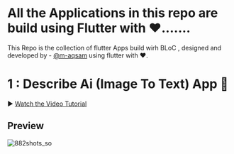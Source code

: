 # All the Applications in this repo are build using Flutter with ❤️.......

This Repo is the collection of flutter Apps build wirh BLoC , designed and developed by - [@m-aqsam](https://github.com/m-aqsam) using flutter with ❤️.

# 1 : Describe Ai (Image To Text) App 📱

▶ [Watch the Video Tutorial](https://www.linkedin.com/posts/m-aqsam_flutterdeveloper-flutter-describe-activity-7295804160287936513-chG1?utm_source=social_share_send&utm_medium=member_desktop_web&rcm=ACoAAEGqjeIBxEmWuLS_sMniCgMgjBM5Uww5Llc)

## **Preview**

![882shots_so](https://github.com/user-attachments/assets/9ed152ef-ab08-4248-9bd2-65bbbb3461cb)
